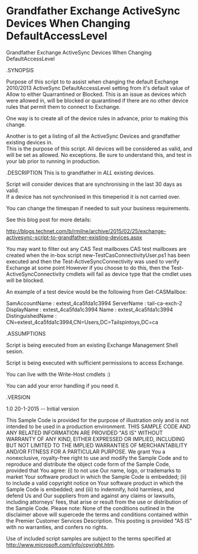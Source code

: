 # Grandfather Exchange ActiveSync Devices When Changing DefaultAccessLevel
 Grandfather Exchange ActiveSync Devices When Changing DefaultAccessLevel
 
.SYNOPSIS

Purpose of this script to to assist when changing the default Exchange 2010/2013 ActiveSync DefaultAccessLevel setting from it's default value of Allow to either Quarrantined or Blocked.
This is an issue as devices which were allowed in, will be blocked or quarantined if there are no other device rules that permit them to connect to Exchange. 

One way is to create all of the device rules in advance, prior to making this change. 

Another is to get a listing of all the ActiveSync Devices and grandfather existing devices in.  
This is the purpose of this script. All devices will be considered as valid, and will be set as allowed.  No exceptions. 
Be sure to understand this, and test in your lab prior to running in production. 

 

.DESCRIPTION
This is to grandfather in *ALL* existing devices.

Script will consider devices that are synchronising in the last 30 days as valid.  
If a device has not synchronised in this timeperiod it is not carried over.

You can change the timespan if needed to suit your business requirements. 

    
See this blog post for more details:

http://blogs.technet.com/b/rmilne/archive/2015/02/25/exchange-activesync-script-to-grandfather-existing-devices.aspx

 

You may want to filter out any CAS Test  mailboxes
CAS test mailboxes are created when the in-box script new-TestCasConnectivityUser.ps1 has been executed and then the Test-ActiveSyncConnectivity was used to verify Exchange at some point
However if you choose to do this, then the Test-ActiveSyncConnectivity cmdlets will fail as device type that the cmdlet uses will be blocked. 

An example of a test device would be the following from Get-CASMailbox:

SamAccountName    : extest_4ca5fda1c3994
ServerName        : tail-ca-exch-2
DisplayName       : extest_4ca5fda1c3994
Name              : extest_4ca5fda1c3994
DistinguishedName : CN=extest_4ca5fda1c3994,CN=Users,DC=Tailspintoys,DC=ca

 

.ASSUMPTIONS
 

Script is being executed from an existing Exchange Management Shell sesion.

Script is being executed with sufficient permissions to access Exchange.

You can live with the Write-Host cmdlets :)

You can add your error handling if you need it. 

.VERSION

 
1.0   20-1-2015 -- Initial version

   
This Sample Code is provided for the purpose of illustration only and is not intended to be used in a production environment. 
THIS SAMPLE CODE AND ANY RELATED INFORMATION ARE PROVIDED "AS IS" WITHOUT WARRANTY OF ANY KIND, EITHER EXPRESSED OR IMPLIED,
INCLUDING BUT NOT LIMITED TO THE IMPLIED WARRANTIES OF MERCHANTABILITY AND/OR FITNESS FOR A PARTICULAR PURPOSE. 
We grant You a nonexclusive, royalty-free right to use and modify the Sample Code and to reproduce and distribute the object code form of the Sample Code,
provided that You agree:
(i) to not use Our name, logo, or trademarks to market Your software product in which the Sample Code is embedded;
(ii) to include a valid copyright notice on Your software product in which the Sample Code is embedded; and
(iii) to indemnify, hold harmless, and defend Us and Our suppliers from and against any claims or lawsuits, including attorneys’ fees, that arise or result from the use or distribution of the Sample Code.
Please note: None of the conditions outlined in the disclaimer above will supercede the terms and conditions contained within the Premier Customer Services Description.
This posting is provided "AS IS" with no warranties, and confers no rights.

Use of included script samples are subject to the terms specified at http://www.microsoft.com/info/cpyright.htm.
